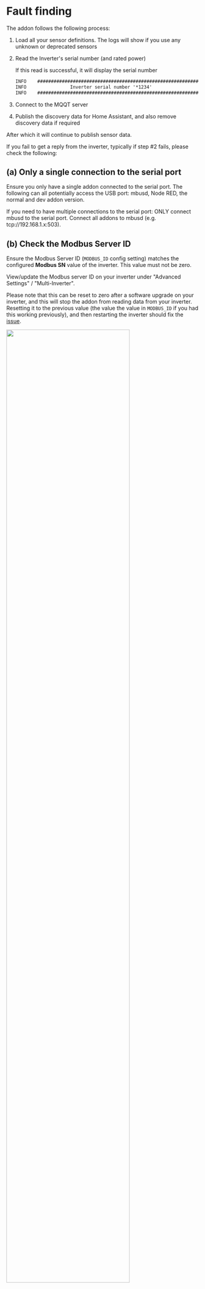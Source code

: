 # Fault finding

The addon follows the following process:

1. Load all your sensor definitions. The logs will show if you use any unknown or deprecated sensors
2. Read the Inverter's serial number (and rated power)

    If this read is successful, it will display the serial number

    ```txt
    INFO    ############################################################
    INFO                Inverter serial number '*1234'
    INFO    ############################################################
    ```

3. Connect to the MQQT server
4. Publish the discovery data for Home Assistant, and also remove discovery data if required

After which it will continue to publish sensor data.

If you fail to get a reply from the inverter, typically if step #2 fails, please check the following:

## (a) Only a single connection to the serial port

Ensure you only have a single addon connected to the serial port. The following can all potentially access the USB port: mbusd, Node RED, the normal and dev addon version.

If you need to have multiple connections to the serial port: ONLY connect mbusd to the serial port. Connect all addons to mbusd (e.g. tcp://192.168.1.x:503).

## (b) Check the Modbus Server ID

Ensure the Modbus Server ID (`MODBUS_ID` config setting) matches the configured **Modbus SN** value of the inverter. This value must not be zero.

View/update the Modbus server ID on your inverter under "Advanced Settings" / "Multi-Inverter".

Please note that this can be reset to zero after a software upgrade on your inverter, and this will stop the addon from reading data from your inverter. Resetting it to the previous value (the value the value in `MODBUS_ID` if you had this working previously), and then restarting the inverter should fix the [issue](https://powerforum.co.za/topic/15779-home-assistant-no-longer-getting-data-after-sunsynk-firmware-update-solved/).

<img src="https://github.com/maslyankov/sunsynk/raw/main/images/modbus_sn.png" width="80%">

## (c) Reducing timeouts

If you get many timeouts, or if the addon does not read all your sensors on startup (i.e. you see **Retrying individual sensors** in the log), you can try the following:

- Set `READ_SENSORS_BATCH_SIZE` to a smaller value, i.e. 8.
- The most reliable way to connect is to use mbusd to the serial port & connect the addon to mbusd at `tcp://<ip>:502`. The mbusd instance/addon can be on the same physical device or a remote device.

The hardware and cabling also has a big impact:

- Use a RJ45 converter with a GROUND pin. Ensure the ground is connected.
- Ensure the data line is on a twisted pair.
- Re-crimp your RJ45 connector.
- Use a good quality solid CAT5e/CAT6 cable.
- Ensure your RS485 cable does not run parallel to other electrical cables (AC or DC), to reduce interference. e.g. in trunking.
  - It could also help to use a shielded cable. Ground the shield at ONE end only (i.e. on the USB adaptor side and then just use normal platic RJ45 connector on the inverter side.
  - While fault finding use as short as possible cable, completely outside any sprague/trunking etc.

## (d) Check line voltage / termination resistor

If your RS485 adapter has a termination resistor (typically 120 ohms), try removing it.

To check, disconnect the adapter and use a multimeter to measure the resistance between A & B.

The d.c. voltage between A/B on the sunsynk RS485 connection should idle around 4-5v with nothing connected,
but this may drop to around 0.5v with the 120 ohm load.

RS485 devices are typically multi-drop with a termination resistor on the first and last devices.
However, the RS485 BMS port may only be intended to connect to a single device.

<img src="https://github.com/maslyankov/sunsynk/raw/main/images/rs485-term.jpg">
